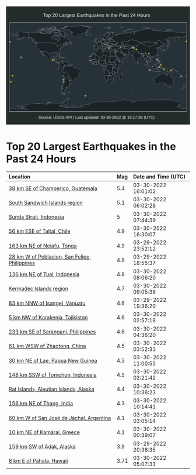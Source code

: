 ![Map](./map.png)

# Top 20 Largest Earthquakes in the Past 24 Hours

| Location | Mag | Date and Time (UTC) |
|:---|:---|:---|
| [38 km SE of Champerico, Guatemala](https://earthquake.usgs.gov/earthquakes/eventpage/us7000gyfc) | 5.4 | 03-30-2022 16:01:02 |
| [South Sandwich Islands region](https://earthquake.usgs.gov/earthquakes/eventpage/us7000gyb8) | 5.1 | 03-30-2022 06:02:28 |
| [Sunda Strait, Indonesia](https://earthquake.usgs.gov/earthquakes/eventpage/us7000gyc2) | 5 | 03-30-2022 07:44:39 |
| [56 km ESE of Taltal, Chile](https://earthquake.usgs.gov/earthquakes/eventpage/us7000gyfe) | 4.9 | 03-30-2022 16:30:07 |
| [163 km NE of Neiafu, Tonga](https://earthquake.usgs.gov/earthquakes/eventpage/us7000gy93) | 4.9 | 03-29-2022 23:52:12 |
| [28 km W of Poblacion, San Felipe, Philippines](https://earthquake.usgs.gov/earthquakes/eventpage/us7000gy70) | 4.8 | 03-29-2022 18:55:37 |
| [136 km NE of Tual, Indonesia](https://earthquake.usgs.gov/earthquakes/eventpage/us7000gycq) | 4.8 | 03-30-2022 08:06:20 |
| [Kermadec Islands region](https://earthquake.usgs.gov/earthquakes/eventpage/us7000gydd) | 4.7 | 03-30-2022 09:05:38 |
| [83 km NNW of Isangel, Vanuatu](https://earthquake.usgs.gov/earthquakes/eventpage/us7000gy79) | 4.6 | 03-29-2022 19:36:20 |
| [5 km NW of Karakenja, Tajikistan](https://earthquake.usgs.gov/earthquakes/eventpage/us7000gya3) | 4.6 | 03-30-2022 02:57:18 |
| [233 km SE of Sarangani, Philippines](https://earthquake.usgs.gov/earthquakes/eventpage/us7000gyaj) | 4.6 | 03-30-2022 04:36:20 |
| [61 km WSW of Zhaotong, China](https://earthquake.usgs.gov/earthquakes/eventpage/us7000gyah) | 4.5 | 03-30-2022 03:52:33 |
| [30 km NE of Lae, Papua New Guinea](https://earthquake.usgs.gov/earthquakes/eventpage/us7000gye0) | 4.5 | 03-30-2022 11:00:55 |
| [148 km SSW of Tomohon, Indonesia](https://earthquake.usgs.gov/earthquakes/eventpage/us7000gya8) | 4.5 | 03-30-2022 03:21:42 |
| [Rat Islands, Aleutian Islands, Alaska](https://earthquake.usgs.gov/earthquakes/eventpage/us7000gydm) | 4.4 | 03-30-2022 10:36:23 |
| [156 km NE of Thang, India](https://earthquake.usgs.gov/earthquakes/eventpage/us7000gydj) | 4.3 | 03-30-2022 10:14:41 |
| [60 km W of San José de Jáchal, Argentina](https://earthquake.usgs.gov/earthquakes/eventpage/us7000gya5) | 4.1 | 03-30-2022 03:05:14 |
| [10 km NE of Kamárai, Greece](https://earthquake.usgs.gov/earthquakes/eventpage/us7000gy9a) | 4.1 | 03-30-2022 00:39:07 |
| [159 km SW of Adak, Alaska](https://earthquake.usgs.gov/earthquakes/eventpage/us7000gy7t) | 3.9 | 03-29-2022 20:38:35 |
| [8 km E of Pāhala, Hawaii](https://earthquake.usgs.gov/earthquakes/eventpage/hv72967067) | 3.71 | 03-30-2022 05:07:31 |
